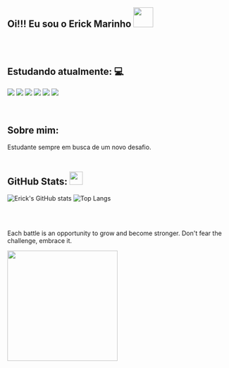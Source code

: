 <div>

## Oi!!! Eu sou o Erick Marinho <img height="45" src="https://emoji.discadia.com/emojis/208230fb-3233-4c45-9c82-cf364c4cef5d.GIF?download&filename=gengar_wink.GIF">
  
</div>

<br>
<br>

<div>
  
## Estudando atualmente: 💻

<img src = "https://img.shields.io/badge/Java-ED8B00?style=for-the-badge&logo=openjdk&logoColor=white">
<img src= "https://img.shields.io/badge/JavaScript-F7DF1E?style=for-the-badge&logo=javascript&logoColor=black">
<img src= "https://img.shields.io/badge/jQuery-0769AD?style=for-the-badge&logo=jquery&logoColor=white">
<img src= "https://img.shields.io/badge/Python-14354C?style=for-the-badge&logo=python&logoColor=white">
<img src = "https://img.shields.io/badge/Microsoft_SQL_Server-CC2927?style=for-the-badge&logo=microsoft-sql-server&logoColor=white">
<img src= "https://img.shields.io/badge/MySQL-00000F?style=for-the-badge&logo=mysql&logoColor=white">

</div>

<br>
<br>

## Sobre mim:

Estudante sempre em busca de um novo desafio.
<br>
<br>

<div>

## GitHub Stats: <img height="30" src="https://emoji.discadia.com/emojis/6691f63e-406f-4c8f-8a67-95be59929dd7.GIF">
  

![Erick's GitHub stats](https://github-readme-stats.vercel.app/api?username=patrickmarinho&show_icons=true&theme=midnight-purple)
![Top Langs](https://github-readme-stats.vercel.app/api/top-langs/?username=patrickmarinho&size_weight=0.5&count_weight=0.5&theme=midnight-purple)

</div>

<br>
<br>

Each battle is an opportunity to grow and become stronger. Don't fear the challenge, embrace it.

<img height="250" src= "https://i.pinimg.com/originals/b1/6c/ab/b16cab79f718da02916e4ce17fb16961.gif">

